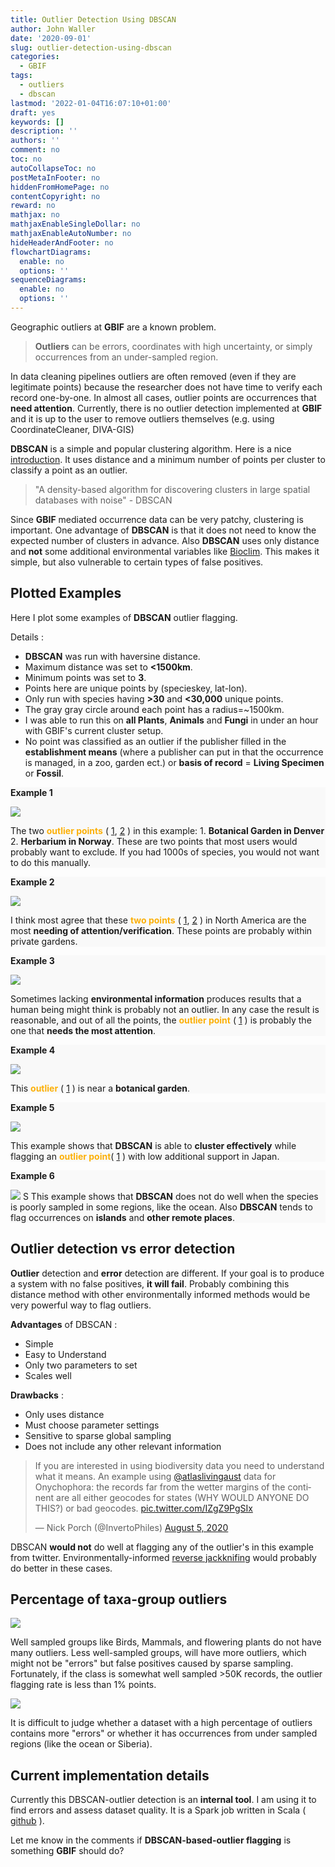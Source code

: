 ```yaml
---
title: Outlier Detection Using DBSCAN
author: John Waller
date: '2020-09-01'
slug: outlier-detection-using-dbscan
categories:
  - GBIF
tags:
  - outliers
  - dbscan
lastmod: '2022-01-04T16:07:10+01:00'
draft: yes
keywords: []
description: ''
authors: ''
comment: no
toc: no
autoCollapseToc: no
postMetaInFooter: no
hiddenFromHomePage: no
contentCopyright: no
reward: no
mathjax: no
mathjaxEnableSingleDollar: no
mathjaxEnableAutoNumber: no
hideHeaderAndFooter: no
flowchartDiagrams:
  enable: no
  options: ''
sequenceDiagrams:
  enable: no
  options: ''
---
```




Geographic outliers at **GBIF** are a known problem. 

> **Outliers** can be errors, coordinates with high uncertainty, or simply occurrences from an under-sampled region. 

In data cleaning pipelines outliers are often removed (even if they are legitimate points) because the researcher does not have time to verify each record one-by-one. In almost all cases, outlier points are occurrences that **need attention**. Currently, there is no outlier detection implemented at **GBIF** and it is up to the user to remove outliers themselves (e.g. using CoordinateCleaner, DIVA-GIS)

<!--more-->

**DBSCAN** is a simple and popular clustering algorithm. Here is a nice [introduction](https://ltjds.github.io/post/20200611/). It uses distance and a minimum number of points per cluster to classify a point as an outlier. 

> "A density-based algorithm for discovering clusters in large spatial databases with noise" - DBSCAN

Since **GBIF** mediated occurrence data can be very patchy, clustering is important. One advantage of **DBSCAN** is that it does not need to know the expected number of clusters in advance. Also **DBSCAN** uses only distance and **not** some additional environmental variables like [Bioclim](https://www.worldclim.org/data/bioclim.html). This makes it simple, but also vulnerable to certain types of false positives.    

## Plotted Examples 

Here I plot some examples of **DBSCAN** outlier flagging.

Details : 

* **DBSCAN** was run with haversine distance.
* Maximum distance was set to **<1500km**. 
* Minimum points was set to **3**. 
* Points here are unique points by (specieskey, lat-lon).
* Only run with species having **>30** and **<30,000** unique points. 
* The gray gray circle around each point has a radius=~1500km.
* I was able to run this on **all Plants**, **Animals** and **Fungi** in under an hour with GBIF's current cluster setup. 
* No point was classified as an outlier if the publisher filled in the **establishment means** (where a publisher can put in that the occurrence is managed, in a zoo, garden ect.) or **basis of record** = **Living Specimen** or **Fossil**.

<div style="background-color: #F9F9F9">
<b>Example 1</b>

![](images/Thermopsis_lupinoides.svg)

The two <span style="color:#FCB008"><b>outlier points</b></span> ( [1](https://www.gbif.org/occurrence/2273331417), [2](https://www.gbif.org/occurrence/1702253738) )  in this example: 1. **Botanical Garden in Denver** 2. **Herbarium in Norway**. These are two points that most users would probably want to exclude. If you had 1000s of species, you would not want to do this manually.  

</div>

<div style="background-color: #F9F9F9">
<b>Example 2</b>

![](images/Lycoris_aurea.svg)

I think most agree that these <span style="color:#FCB008"><b>two points</b></span> ( [1](https://www.gbif.org/occurrence/2423015120), [2](https://www.gbif.org/occurrence/2429371864) ) in North America are the most **needing of attention/verification**. These points are probably within private gardens. 

</div>

<div style="background-color: #F9F9F9">
<b>Example 3</b>

![](images/Cricotopus_festivellus.svg)

Sometimes lacking **environmental information** produces results that a human being might think is probably not an outlier. In any case the result is reasonable, and out of all the points, the <span style="color:#FCB008"><b>outlier point</b></span> ( [1](https://www.gbif.org/occurrence/2565934285) ) is probably the one that **needs the most attention**.  

</div>

<div style="background-color: #F9F9F9">
<b>Example 4</b>

![](images/Tradescantia_occidentalis.svg)

This <span style="color:#FCB008"><b>outlier</b></span> ( [1](https://www.gbif.org/occurrence/1928465280) ) is near a **botanical garden**. 

</div>

<div style="background-color: #F9F9F9">
<b>Example 5</b>

![](images/Taphrina_farlowii.svg)

This  example shows that **DBSCAN** is able to **cluster effectively** while flagging an <span style="color:#FCB008"><b>outlier point</b></span>( [1](https://www.gbif.org/occurrence/1829967830) ) with low additional support in Japan.

</div>

<div style="background-color: #F9F9F9">
<b>Example 6</b>

![](images/Manducus_maderensis.svg)
S
This example shows that **DBSCAN** does not do well when the species is poorly sampled in some regions, like the ocean. Also **DBSCAN** tends to flag occurrences on **islands** and **other remote places**. 

</div>

## Outlier detection vs error detection

**Outlier** detection and **error** detection are different. If your goal is to produce a system with no false positives, **it will fail**. Probably combining this distance method with other environmentally informed methods would be very powerful way to flag outliers. 

**Advantages** of DBSCAN :

* Simple
* Easy to Understand
* Only two parameters to set 
* Scales well

**Drawbacks** : 

* Only uses distance
* Must choose parameter settings
* Sensitive to sparse global sampling  
* Does not include any other relevant information

<blockquote class="twitter-tweet"><p lang="en" dir="ltr">If you are interested in using biodiversity data you need to understand what it means. An example using <a href="https://twitter.com/atlaslivingaust?ref_src=twsrc%5Etfw">@atlaslivingaust</a> data for Onychophora: the records far from the wetter margins of the continent are all either geocodes for states (WHY WOULD ANYONE DO THIS?) or bad geocodes. <a href="https://t.co/IZgZ9PgSIx">pic.twitter.com/IZgZ9PgSIx</a></p>&mdash; Nick Porch (@InvertoPhiles) <a href="https://twitter.com/InvertoPhiles/status/1290864975574114305?ref_src=twsrc%5Etfw">August 5, 2020</a></blockquote> <script async src="https://platform.twitter.com/widgets.js" charset="utf-8"></script>

DBSCAN **would not** do well at flagging any of the outlier's in this example from twitter. Environmentally-informed [reverse jackknifing](
https://www.gbif.org/document/80528/principles-and-methods-of-data-cleaning-primary-species-and-species-occurrence-data) would probably do better in these cases. 

## Percentage of taxa-group outliers

![](images/percent_class_outliers.svg)

Well sampled groups like Birds, Mammals, and flowering plants do not have many outliers. Less well-sampled groups, will have more outliers, which might not be "errors" but false positives caused by sparse sampling. Fortunately, if the class is somewhat well sampled >50K records, the outlier flagging rate is less than 1% points.   

![](images/percent_dataset_outliers.svg)

It is difficult to judge whether a dataset with a high percentage of outliers contains more "errors" or whether it has occurrences from under sampled regions (like the ocean or Siberia).

## Current implementation details 

Currently this DBSCAN-outlier detection is an **internal tool**. I am using it to find errors and assess dataset quality. It is a Spark job written in Scala ( [github](https://github.com/jhnwllr/gbif-dbscan-outliers) ).

Let me know in the comments if **DBSCAN-based-outlier flagging** is something **GBIF** should do? 



<!--more-->
